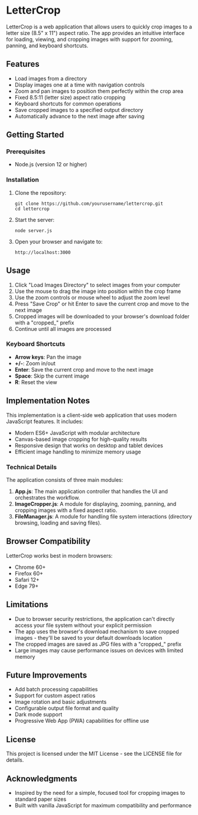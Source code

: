 # LetterCrop

LetterCrop is a web application that allows users to quickly crop images to a letter size (8.5" x 11") aspect ratio. The app provides an intuitive interface for loading, viewing, and cropping images with support for zooming, panning, and keyboard shortcuts.

## Features

- Load images from a directory
- Display images one at a time with navigation controls
- Zoom and pan images to position them perfectly within the crop area
- Fixed 8.5:11 (letter size) aspect ratio cropping
- Keyboard shortcuts for common operations
- Save cropped images to a specified output directory
- Automatically advance to the next image after saving

## Getting Started

### Prerequisites

- Node.js (version 12 or higher)

### Installation

1. Clone the repository:
   ```
   git clone https://github.com/yourusername/lettercrop.git
   cd lettercrop
   ```

2. Start the server:
   ```
   node server.js
   ```

3. Open your browser and navigate to:
   ```
   http://localhost:3000
   ```

## Usage

1. Click "Load Images Directory" to select images from your computer
2. Use the mouse to drag the image into position within the crop frame
3. Use the zoom controls or mouse wheel to adjust the zoom level
4. Press "Save Crop" or hit Enter to save the current crop and move to the next image
5. Cropped images will be downloaded to your browser's download folder with a "cropped_" prefix
6. Continue until all images are processed

### Keyboard Shortcuts

- **Arrow keys**: Pan the image
- **+/-**: Zoom in/out
- **Enter**: Save the current crop and move to the next image
- **Space**: Skip the current image
- **R**: Reset the view

## Implementation Notes

This implementation is a client-side web application that uses modern JavaScript features. It includes:

- Modern ES6+ JavaScript with modular architecture
- Canvas-based image cropping for high-quality results
- Responsive design that works on desktop and tablet devices
- Efficient image handling to minimize memory usage

### Technical Details

The application consists of three main modules:

1. **App.js**: The main application controller that handles the UI and orchestrates the workflow.
2. **ImageCropper.js**: A module for displaying, zooming, panning, and cropping images with a fixed aspect ratio.
3. **FileManager.js**: A module for handling file system interactions (directory browsing, loading and saving files).

## Browser Compatibility

LetterCrop works best in modern browsers:
- Chrome 60+
- Firefox 60+
- Safari 12+
- Edge 79+

## Limitations

- Due to browser security restrictions, the application can't directly access your file system without your explicit permission
- The app uses the browser's download mechanism to save cropped images - they'll be saved to your default downloads location
- The cropped images are saved as JPG files with a "cropped_" prefix
- Large images may cause performance issues on devices with limited memory

## Future Improvements

- Add batch processing capabilities
- Support for custom aspect ratios
- Image rotation and basic adjustments
- Configurable output file format and quality
- Dark mode support
- Progressive Web App (PWA) capabilities for offline use

## License

This project is licensed under the MIT License - see the LICENSE file for details.

## Acknowledgments

- Inspired by the need for a simple, focused tool for cropping images to standard paper sizes
- Built with vanilla JavaScript for maximum compatibility and performance
